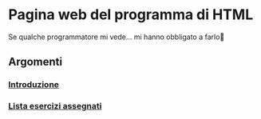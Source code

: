 # Pagina web del programma di HTML
Se qualche programmatore mi vede... mi hanno obbligato a farlo🤥
## Argomenti
### [Introduzione](dispensa)
### [Lista esercizi assegnati](esercizi) 
